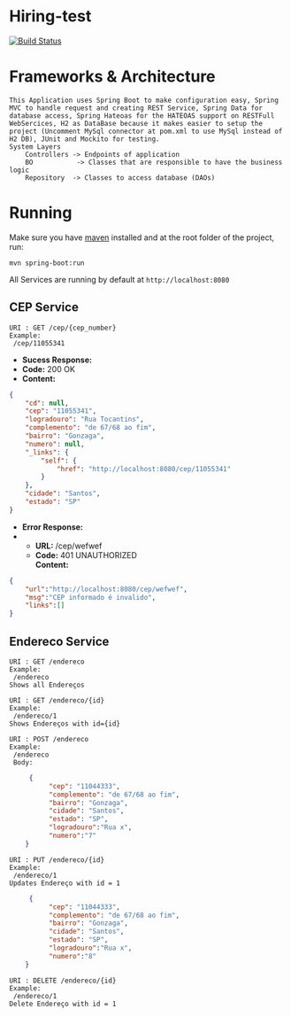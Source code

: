 # Hiring-test
[![Build Status](https://travis-ci.org/jorgepgjr/hiring-test.svg?branch=master)](https://travis-ci.org/jorgepgjr/hiring-test)
# Frameworks & Architecture
	This Application uses Spring Boot to make configuration easy, Spring MVC to handle request and creating REST Service, Spring Data for database access, Spring Hateoas for the HATEOAS support on RESTFull WebSercices, H2 as DataBase because it makes easier to setup the project (Uncomment MySql connector at pom.xml to use MySql instead of H2 DB), JUnit and Mockito for testing.
	System Layers
		Controllers -> Endpoints of application
		BO			 -> Classes that are responsible to have the business logic
		Repository  -> Classes to access database (DAOs)

# Running
Make sure you have [maven](https://maven.apache.org/) installed and at the root folder of the project, run:

	mvn spring-boot:run


All Services are running by default at `http://localhost:8080` 
## CEP Service
	URI : GET /cep/{cep_number}
	Example:
	 /cep/11055341
	 
* **Sucess Response:**
* **Code:** 200 OK
* **Content:** 
```json 
{
	"cd": null,
	"cep": "11055341",
	"logradouro": "Rua Tocantins",
	"complemento": "de 67/68 ao fim",
	"bairro": "Gonzaga",
	"numero": null,
	"_links": {
		"self": {
			"href": "http://localhost:8080/cep/11055341"
		}
	},
	"cidade": "Santos",
	"estado": "SP"
}
```
* **Error Response:**
* * **URL:** /cep/wefwef
  * **Code:** 401 UNAUTHORIZED <br />
    **Content:** 
```json
{
	"url":"http://localhost:8080/cep/wefwef",
	"msg":"CEP informado é invalido",
	"links":[]
}
```

## Endereco Service
	URI : GET /endereco
	Example:
	 /endereco
	Shows all Endereços
	
	URI : GET /endereco/{id}
	Example:
	 /endereco/1
	Shows Endereços with id={id}
	
	URI : POST /endereco
	Example:
	 /endereco
	 Body:
```json	 
	 {
		  "cep": "11044333",
		  "complemento": "de 67/68 ao fim",
		  "bairro": "Gonzaga",
		  "cidade": "Santos",
		  "estado": "SP",
		  "logradouro":"Rua x",
		  "numero":"7"
	}
```	
	URI : PUT /endereco/{id}
	Example:
	 /endereco/1
	Updates Endereço with id = 1
```json	 
	 {
		  "cep": "11044333",
		  "complemento": "de 67/68 ao fim",
		  "bairro": "Gonzaga",
		  "cidade": "Santos",
		  "estado": "SP",
		  "logradouro":"Rua x",
		  "numero":"8"
	}
```
	URI : DELETE /endereco/{id}
	Example:
	 /endereco/1
	Delete Endereço with id = 1
